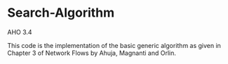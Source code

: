Search-Algorithm
================

AHO 3.4

This code is the implementation of the basic generic algorithm as given in Chapter 3 of Network Flows by Ahuja, Magnanti and Orlin. 
